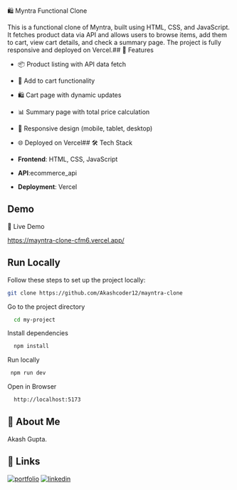 🛍️ Myntra Functional Clone

This is a functional clone of Myntra, built using HTML, CSS, and JavaScript.
It fetches product data via API and allows users to browse items, add them to cart, view cart details, and check a summary page.
The project is fully responsive and deployed on Vercel.## 📌 Features
- 📦 Product listing with API data fetch

- 🛒 Add to cart functionality

- 🛍️ Cart page with dynamic updates

- 📊 Summary page with total price calculation

- 📱 Responsive design (mobile, tablet, desktop)

- 🌐 Deployed on Vercel## 🛠️ Tech Stack

- **Frontend**: HTML, CSS, JavaScript
- **API**:ecommerce_api
- **Deployment**: Vercel
## Demo

🚀 Live Demo

https://mayntra-clone-cfm6.vercel.app/
## Run Locally

Follow these steps to set up the project locally:

```bash
git clone https://github.com/Akashcoder12/mayntra-clone
```

Go to the project directory

```bash
  cd my-project
```

Install dependencies

```bash
  npm install
```

Run locally

```bash
 npm run dev
```

Open in Browser
```bash
  http://localhost:5173
```


## 🚀 About Me
Akash Gupta.


## 🔗 Links
[![portfolio](https://img.shields.io/badge/my_portfolio-000?style=for-the-badge&logo=ko-fi&logoColor=white)](https://itsme-tatz.onrender.com/)
[![linkedin](https://img.shields.io/badge/linkedin-0A66C2?style=for-the-badge&logo=linkedin&logoColor=white)](https://www.linkedin.com/in/akash-gupta-a1a123250/)

